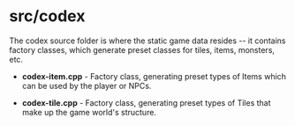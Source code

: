 # src/codex

The codex source folder is where the static game data resides -- it contains factory classes, which generate preset classes for tiles, items, monsters, etc.

* **codex-item.cpp** - Factory class, generating preset types of Items which can be used by the player or NPCs.

* **codex-tile.cpp** - Factory class, generating preset types of Tiles that make up the game world's structure.
